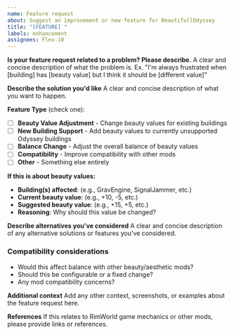 ```yaml
---
name: Feature request
about: Suggest an improvement or new feature for BeautifullOdyssey
title: "[FEATURE] "
labels: enhancement
assignees: Flex-10
---
```


**Is your feature request related to a problem? Please describe.**
A clear and concise description of what the problem is. Ex. "I'm always frustrated when [building] has [beauty value] but I think it should be [different value]"

**Describe the solution you'd like**
A clear and concise description of what you want to happen.

**Feature Type** (check one):

- [ ] **Beauty Value Adjustment** - Change beauty values for existing buildings
- [ ] **New Building Support** - Add beauty values to currently unsupported Odyssey buildings
- [ ] **Balance Change** - Adjust the overall balance of beauty values
- [ ] **Compatibility** - Improve compatibility with other mods
- [ ] **Other** - Something else entirely

**If this is about beauty values:**

- **Building(s) affected**: (e.g., GravEngine, SignalJammer, etc.)
- **Current beauty value**: (e.g., +10, -5, etc.)
- **Suggested beauty value**: (e.g., +15, +5, etc.)
- **Reasoning**: Why should this value be changed?

**Describe alternatives you've considered**
A clear and concise description of any alternative solutions or features you've considered.

### Compatibility considerations

- Would this affect balance with other beauty/aesthetic mods?
- Should this be configurable or a fixed change?
- Any mod compatibility concerns?

**Additional context**
Add any other context, screenshots, or examples about the feature request here.

**References**
If this relates to RimWorld game mechanics or other mods, please provide links or references.
